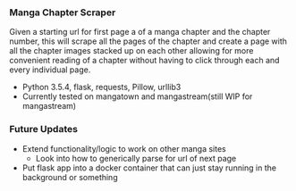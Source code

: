 ### Manga Chapter Scraper
Given a starting url for first page a of a manga chapter and the chapter number, this will scrape all the pages of the chapter and create a page with all the chapter images stacked up on each other allowing for more convenient reading of a chapter without having to click through each and every individual page.
- Python 3.5.4, flask, requests, Pillow, urllib3
- Currently tested on mangatown and mangastream(still WIP for mangastream)


### Future Updates

- Extend functionality/logic to work on other manga sites
    - Look into how to generically parse for url of next page
- Put flask app into a docker container that can just stay running in the background or something
